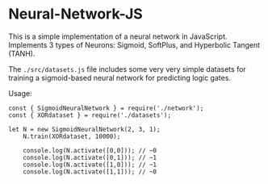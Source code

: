 # Neural-Network-JS

This is a simple implementation of a neural network in JavaScript. 
Implements 3 types of Neurons: Sigmoid, SoftPlus, and Hyperbolic Tangent (TANH).

The `./src/datasets.js` file includes some very very simple datasets for training a 
sigmoid-based neural network for predicting logic gates.

Usage:

```
const { SigmoidNeuralNetwork } = require('./network');
const { XORdataset } = require('./datasets');

let N = new SigmoidNeuralNetwork(2, 3, 1);
    N.train(XORdataset, 10000);

    console.log(N.activate([0,0])); // ~0
    console.log(N.activate([0,1])); // ~1
    console.log(N.activate([1,0])); // ~1
    console.log(N.activate([1,1])); // ~0
```
